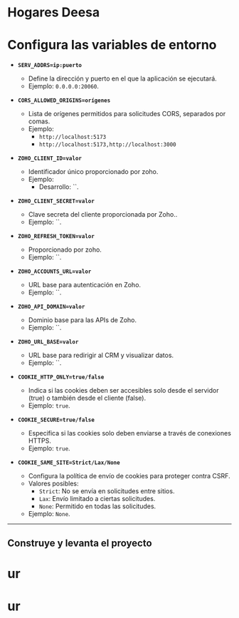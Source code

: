 # Hogares Deesa

# Configura las variables de entorno


- **`SERV_ADDRS=ip:puerto`**
  - Define la dirección y puerto en el que la aplicación se ejecutará.
  - Ejemplo: `0.0.0.0:20060`.

- **`CORS_ALLOWED_ORIGINS=orígenes`**
  - Lista de orígenes permitidos para solicitudes CORS, separados por comas.
  - Ejemplo:
    - `http://localhost:5173`
    - `http://localhost:5173,http://localhost:3000`

- **`ZOHO_CLIENT_ID=valor`**
  - Identificador único proporcionado por zoho.
  - Ejemplo: 
    - Desarrollo: ``.

- **`ZOHO_CLIENT_SECRET=valor`**
  - Clave secreta del cliente proporcionada por Zoho..
  - Ejemplo: ``.

- **`ZOHO_REFRESH_TOKEN=valor`**
  - Proporcionado por zoho.
  - Ejemplo: ``.

- **`ZOHO_ACCOUNTS_URL=valor`**
  - URL base para autenticación en Zoho.
  - Ejemplo: ``.

- **`ZOHO_API_DOMAIN=valor`**
  - Dominio base para las APIs de Zoho.
  - Ejemplo: ``.

- **`ZOHO_URL_BASE=valor`**
  - URL base para redirigir al CRM y visualizar datos.
  - Ejemplo: ``.

- **`COOKIE_HTTP_ONLY=true/false`**
  - Indica si las cookies deben ser accesibles solo desde el servidor (true) o también desde el cliente (false).
  - Ejemplo: `true`.

- **`COOKIE_SECURE=true/false`**
  - Especifica si las cookies solo deben enviarse a través de conexiones HTTPS.
  - Ejemplo: `true`.

- **`COOKIE_SAME_SITE=Strict/Lax/None`**
  - Configura la política de envío de cookies para proteger contra CSRF.
  - Valores posibles:
    - `Strict`: No se envía en solicitudes entre sitios.
    - `Lax`: Envío limitado a ciertas solicitudes.
    - `None`: Permitido en todas las solicitudes.
  - Ejemplo: `None`.


---

## Construye y levanta el proyecto
# ur
# ur
